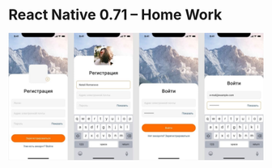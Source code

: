 # React Native 0.71 – Home Work

![Creating repo from a template step 1](./assets/previewHomework.jpg)
